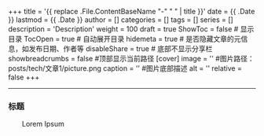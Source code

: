 +++
title = '{{ replace .File.ContentBaseName "-" " " | title }}'
date = {{ .Date }}
lastmod = {{ .Date }}
author = []
categories = []
tags = []
series = []
description = 'Description'
weight = 100
draft = true
ShowToc = false  # 显示目录
TocOpen = true # 自动展开目录
hidemeta = true # 是否隐藏文章的元信息，如发布日期、作者等
disableShare = true # 底部不显示分享栏
showbreadcrumbs = false #顶部显示当前路径
[cover]
    image = '' #图片路径：posts/tech/文章1/picture.png
    caption = '' #图片底部描述
    alt = ''
    relative = false
+++

----
### 标题

&emsp;&emsp;Lorem Ipsum